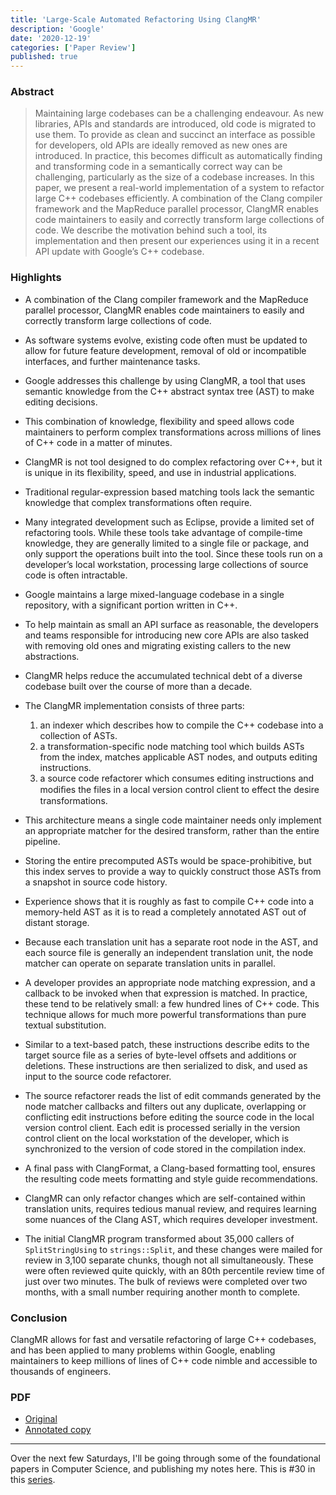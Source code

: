 ```yaml
---
title: 'Large-Scale Automated Refactoring Using ClangMR'
description: 'Google'
date: '2020-12-19'
categories: ['Paper Review']
published: true
---
```


### Abstract

> Maintaining large codebases can be a challenging endeavour. As new libraries, APIs and standards are introduced, old code is migrated to use them. To provide as clean and succinct an interface as possible for developers, old APIs are ideally removed as new ones are introduced. In practice, this becomes difficult as automatically finding and transforming code in a semantically correct way can be challenging, particularly as the size of a codebase increases. In this paper, we present a real-world implementation of a system to refactor large C++ codebases efficiently. A combination of the Clang compiler framework and the MapReduce parallel processor, ClangMR enables code maintainers to easily and correctly transform large collections of code. We describe the motivation behind such a tool, its implementation and then present our experiences using it in a recent API update with Google’s C++ codebase.

### Highlights

- A combination of the Clang compiler framework and the MapReduce parallel processor, ClangMR enables code maintainers to easily and correctly transform large collections of code. 

- As software systems evolve, existing code often must be updated to allow for future feature development, removal of old or incompatible interfaces, and further maintenance tasks.  

- Google addresses this challenge by using ClangMR, a tool that uses semantic knowledge from the C++ abstract syntax tree (AST) to make editing decisions.

- This combination of knowledge, flexibility and speed allows code maintainers to perform complex transformations across millions of lines of C++ code in a matter of minutes.  

- ClangMR is not  tool designed to do complex refactoring over C++, but it is unique in its flexibility, speed, and use in industrial applications.

- Traditional regular-expression based matching tools lack the semantic knowledge that complex transformations often require.  

- Many integrated development such as Eclipse, provide a limited set of refactoring tools. While these tools take advantage of compile-time knowledge, they are generally limited to a single file or package, and only support the operations built into the tool. Since these tools run on a developer’s local workstation, processing large collections of source code is often intractable.

- Google maintains a large mixed-language codebase in a single repository, with a significant portion written in C++.  

- To help maintain as small an API surface as reasonable, the developers and teams responsible for introducing new core APIs are also tasked with removing old ones and migrating existing callers to the new abstractions.  

- ClangMR helps reduce the accumulated technical debt of a diverse codebase built over the course of more than a decade.  

- The ClangMR implementation consists of three parts:
    1. an indexer which describes how to compile the C++ codebase into a collection of ASTs.
    2. a transformation-specific node matching tool which builds ASTs from the index, matches applicable AST nodes, and outputs editing instructions.
    3. a source code refactorer which consumes editing instructions and modiﬁes the files in a local version control client to effect the desire transformations.

- This architecture means a single code maintainer needs only implement an appropriate matcher for the desired transform, rather than the entire pipeline.

- Storing the entire precomputed ASTs would be space-prohibitive, but this index serves to provide a way to quickly construct those ASTs from a snapshot in source code history.  

- Experience shows that it is roughly as fast to compile C++ code into a memory-held AST as it is to read a completely annotated AST out of distant storage.

- Because each translation unit has a separate root node in the AST, and each source file is generally an independent translation unit, the node matcher can operate on separate translation units in parallel.

- A developer provides an appropriate node matching expression, and a callback to be invoked when that expression is matched. In practice, these tend to be relatively small: a few hundred lines of C++ code. This technique allows for much more powerful transformations than pure textual substitution.

- Similar to a text-based patch, these instructions describe edits to the target source file as a series of byte-level offsets and additions or deletions. These instructions are then serialized to disk, and used as input to the source code refactorer.  

- The source refactorer reads the list of edit commands generated by the node matcher callbacks and filters out any duplicate, overlapping or conflicting edit instructions before editing the source code in the local version control client. Each edit is processed serially in the version control client on the local workstation of the developer, which is synchronized to the version of code stored in the compilation index.  

- A final pass with ClangFormat, a Clang-based formatting tool, ensures the resulting code meets formatting and style guide recommendations.  

- ClangMR can only refactor changes which are self-contained within translation units, requires tedious manual review, and requires learning some nuances of the Clang AST, which requires developer investment.  

- The initial ClangMR program transformed about 35,000 callers of `SplitStringUsing` to `strings::Split`, and these changes were mailed for review in 3,100 separate chunks, though not all simultaneously. These were often reviewed quite quickly, with an 80th percentile review time of just over two minutes. The bulk of reviews were completed over two months, with a small number requiring another month to complete.  

### Conclusion
ClangMR allows for fast and versatile refactoring of large C++ codebases, and has been applied to many problems within Google, enabling maintainers to keep millions of lines of C++ code nimble and accessible to thousands of engineers.


### PDF

* [Original](https://storage.googleapis.com/pub-tools-public-publication-data/pdf/41342.pdf)
* [Annotated copy](/assets/blog/clangmr/clangmr-annotated.pdf)

---
Over the next few Saturdays, I'll be going through some of the foundational papers in Computer Science, and publishing my notes here. This is #30 in this [series](https://anantjain.dev/#paper-reviews).


